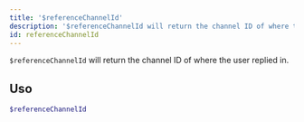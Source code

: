 ```yaml
---
title: '$referenceChannelId'
description: '$referenceChannelId will return the channel ID of where the user replied in.'
id: referenceChannelId
---
```


`$referenceChannelId` will return the channel ID of where the user replied in.

## Uso

```php
$referenceChannelId
```